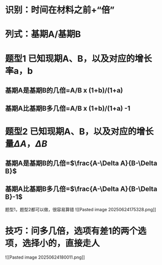 # 识别：时间在材料之前+“倍”
# 列式：基期A/基期B
# 题型1 已知现期A、B，以及对应的增长率a，b
## 基期A是基期B的几倍=A/B x (1+b)/(1+a)
## 基期A比基期B多几倍=A/B x (1+b)/(1+a) -1
# 题型2 已知现期A、B，以及对应的增长量$\Delta A，\Delta B$
## 基期A是基期B的几倍=$\frac{A-\Delta A}{B-\Delta B}$
## 基期A比基期B多几倍=$\frac{A-\Delta A}{B-\Delta B}-1$

题型1，题型2都可以做，很容易算错
![[Pasted image 20250624175328.png]]

# 技巧：问多几倍，选项有差1的两个选项，选择小的，直接走人
![[Pasted image 20250624180011.png]]